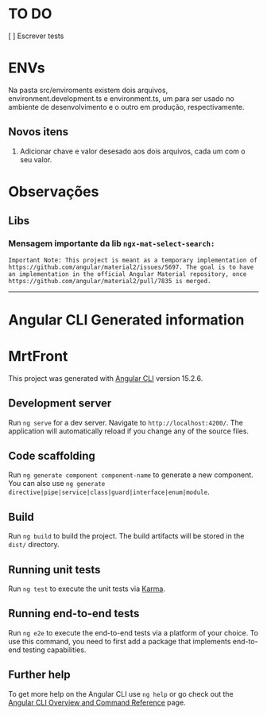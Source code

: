 # TO DO

[ ] Escrever tests

# ENVs

Na pasta src/enviroments existem dois arquivos, environment.development.ts e environment.ts, um para ser usado no ambiente de desenvolvimento e o outro em produção, respectivamente.

## Novos itens

1. Adicionar chave e valor desesado aos dois arquivos, cada um com o seu valor.

# Observações

## Libs
### Mensagem importante da lib **`ngx-mat-select-search:`**

```
Important Note: This project is meant as a temporary implementation of https://github.com/angular/material2/issues/5697. The goal is to have an implementation in the official Angular Material repository, once https://github.com/angular/material2/pull/7835 is merged.
```
___
# Angular CLI Generated information

# MrtFront

This project was generated with [Angular CLI](https://github.com/angular/angular-cli) version 15.2.6.

## Development server

Run `ng serve` for a dev server. Navigate to `http://localhost:4200/`. The application will automatically reload if you change any of the source files.

## Code scaffolding

Run `ng generate component component-name` to generate a new component. You can also use `ng generate directive|pipe|service|class|guard|interface|enum|module`.

## Build

Run `ng build` to build the project. The build artifacts will be stored in the `dist/` directory.

## Running unit tests

Run `ng test` to execute the unit tests via [Karma](https://karma-runner.github.io).

## Running end-to-end tests

Run `ng e2e` to execute the end-to-end tests via a platform of your choice. To use this command, you need to first add a package that implements end-to-end testing capabilities.

## Further help

To get more help on the Angular CLI use `ng help` or go check out the [Angular CLI Overview and Command Reference](https://angular.io/cli) page.
